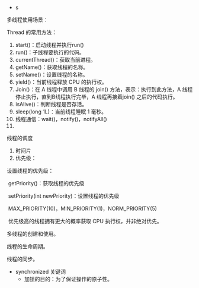 - s

多线程使用场景：



Thread 的常用方法：

1. start()：启动线程并执行run() 
2. run()：子线程要执行的代码。
3. currentThread()：获取当前进程。
4. getName()：获取线程的名称。
5. setName()：设置线程的名称。
6. yield()：当前线程释放 CPU 的执行权。
7. Join()：在 A 线程中调用 B 线程的 join() 方法，表示：执行到此方法，A 线程停止执行，直到B线程执行完毕，A 线程再接着join() 之后的代码执行。
8. isAlive()：判断线程是否存活。
9. sleep(long 1L)：当前线程睡眠 1 毫秒。
10. 线程通信：wait()，notify()，notifyAll()
11. 



线程的调度

1. 时间片
2. 优先级：

设置线程的优先级：

​	getPriority()：获取线程的优先级

​	setPriority(int newPriority)：设置线程的优先级

​			MAX_PRIORITY(10)，MIN_PRIORITY(1)，NORM_PRIORITY(5)

​	优先级高的线程拥有更大的概率获取 CPU 执行权，并非绝对优先。





多线程的创建和使用。

线程的生命周期。

线程的同步。





- synchronized 关键词
  - 加锁的目的：为了保证操作的原子性。

